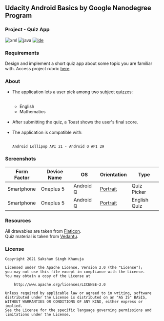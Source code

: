 ## Udacity Android Basics by Google Nanodegree Program
### Project - Quiz App
![xml](https://img.shields.io/badge/language-xml-blue)
![java](https://img.shields.io/badge/language-java-orange)
[![ide](https://img.shields.io/badge/ide-android%20studio-brightgreen)](https://developer.android.com/studio)

### Requirements

Design and implement a short quiz app about some topic you are familiar with. Access project rubric [here](https://github.com/SakshamKhanuja/p_iii_quiz_app/blob/61a2f35ab2decb7d6666a4bb6471b2e3bb05968f/Project%20Rubric.md).

### About

<ul>
  <li>The application lets a user pick among two subject quizzes:</li><br/>
  <ul>
    <li>English</li>
    <li>Mathematics</li>
  </ul><br/>
  <li>After submitting the quiz, a Toast shows the user's final score.</li><br/>
 
  <li>The application is compatible with:<br/><br/>
  
```
Android Lollipop API 21 - Android Q API 29
```
  </li>
</ul>

### Screenshots

Form Factor | Device Name | OS | Orientation | Type
--- | --- | --- | --- | ---
Smartphone | Oneplus 5 | Android Q | [Portrait](https://user-images.githubusercontent.com/94056845/143772169-e7a9dccd-5f6e-4e1b-9791-f8f7565aa98b.jpg) | Quiz Picker
Smartphone | Oneplus 5 | Android Q | [Portrait](https://user-images.githubusercontent.com/94056845/143772174-9c3676e1-d889-4c69-b993-76c9b6508278.jpg) | English Quiz


### Resources

All drawables are taken from [Flaticon](https://www.flaticon.com/).<br/>
Quiz material is taken from [Vedantu](https://www.vedantu.com/sample-papers).

### License

```
Copyright 2021 Saksham Singh Khanuja

Licensed under the Apache License, Version 2.0 (the "License");
you may not use this file except in compliance with the License.
You may obtain a copy of the License at

    http://www.apache.org/licenses/LICENSE-2.0

Unless required by applicable law or agreed to in writing, software
distributed under the License is distributed on an "AS IS" BASIS,
WITHOUT WARRANTIES OR CONDITIONS OF ANY KIND, either express or implied.
See the License for the specific language governing permissions and
limitations under the License.
```
